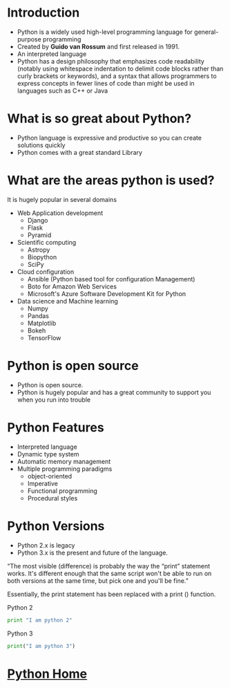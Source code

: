 # Introduction
- Python is a widely used high-level programming language for general-purpose programming
- Created by **Guido van Rossum** and first released in 1991.
- An interpreted language
- Python has a design philosophy that emphasizes code readability (notably using whitespace indentation to delimit code blocks rather than curly brackets or keywords), and a syntax that allows programmers to express concepts in fewer lines of code than might be used in languages such as C++ or Java

# What is so great about Python?
-  Python language is expressive and productive so you can create solutions quickly
-  Python comes with a great standard Library

# What are the areas python is used?
It is hugely popular in several domains
- Web Application development
    - Django
    - Flask
    - Pyramid
- Scientific computing
    - Astropy
    - Biopython
    - SciPy
- Cloud configuration
    - Ansible (Python based tool for configuration Management)
    - Boto for Amazon Web Services
    - Microsoft's Azure Software Development Kit for Python
- Data science and Machine learning
    - Numpy
    - Pandas
    - Matplotlib
    - Bokeh
    - TensorFlow

# Python is open source
- Python is open source.
- Python is hugely popular and has a great community to support you when you run into trouble

# Python Features
- Interpreted language
- Dynamic type system
- Automatic memory management
- Multiple programming paradigms
    - object-oriented
    - Imperative
    - Functional programming
    - Procedural styles

# Python Versions
- Python 2.x is legacy
- Python 3.x is the present and future of the language.

“The most visible (difference) is probably the way the “print” statement works. It's different enough that the same script won't be able to run on both versions at the same time, but pick one and you'll be fine.”

Essentially, the print statement has been replaced with a print () function.

Python 2
```Python
print "I am python 2"
```
Python 3
```Python
print("I am python 3")
```

# [Python Home](index.html)
